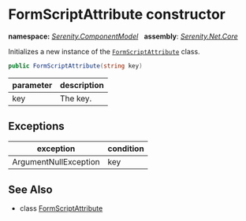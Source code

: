 # FormScriptAttribute constructor
**namespace:** *[Serenity.ComponentModel](../../README.md#serenity.componentmodel-namespace)*   **assembly**: *[Serenity.Net.Core](../../README.md)*

Initializes a new instance of the [`FormScriptAttribute`](../FormScriptAttribute.md) class.

```csharp
public FormScriptAttribute(string key)
```

| parameter | description |
| --- | --- |
| key | The key. |

## Exceptions

| exception | condition |
| --- | --- |
| ArgumentNullException | key |

## See Also

* class [FormScriptAttribute](../FormScriptAttribute.md)